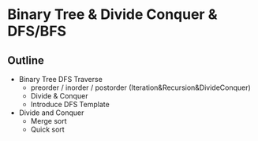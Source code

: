 # Binary Tree & Divide Conquer & DFS/BFS

## Outline
- Binary Tree DFS Traverse
  - preorder / inorder / postorder (Iteration&Recursion&DivideConquer)
  - Divide & Conquer
  - Introduce DFS Template
- Divide and Conquer
  - Merge sort
  - Quick sort
  
  

